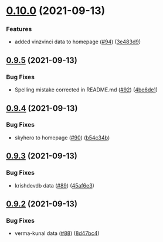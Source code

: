 # [0.10.0](https://github.com/EddieHubCommunity/LinkFree/compare/v0.9.5...v0.10.0) (2021-09-13)


### Features

* added vinzvinci data to homepage ([#94](https://github.com/EddieHubCommunity/LinkFree/issues/94)) ([3e483d9](https://github.com/EddieHubCommunity/LinkFree/commit/3e483d9676cff0467ce59a201b3b5bd8b35d7e64))



## [0.9.5](https://github.com/EddieHubCommunity/LinkFree/compare/v0.9.4...v0.9.5) (2021-09-13)


### Bug Fixes

* Spelling mistake corrected in README.md ([#92](https://github.com/EddieHubCommunity/LinkFree/issues/92)) ([4be6de1](https://github.com/EddieHubCommunity/LinkFree/commit/4be6de16dc32999ad4bf6cbfbee3db8ae19d8657))



## [0.9.4](https://github.com/EddieHubCommunity/LinkFree/compare/v0.9.3...v0.9.4) (2021-09-13)


### Bug Fixes

* skyhero to homepage ([#90](https://github.com/EddieHubCommunity/LinkFree/issues/90)) ([b54c34b](https://github.com/EddieHubCommunity/LinkFree/commit/b54c34be14f181e220f06c0503059509e28c1df9))



## [0.9.3](https://github.com/EddieHubCommunity/LinkFree/compare/v0.9.2...v0.9.3) (2021-09-13)


### Bug Fixes

* krishdevdb data ([#89](https://github.com/EddieHubCommunity/LinkFree/issues/89)) ([45af6e3](https://github.com/EddieHubCommunity/LinkFree/commit/45af6e3d728d5c5971972a967eab11a7b4616d00))



## [0.9.2](https://github.com/EddieHubCommunity/LinkFree/compare/v0.9.1...v0.9.2) (2021-09-13)


### Bug Fixes

* verma-kunal data ([#88](https://github.com/EddieHubCommunity/LinkFree/issues/88)) ([8d47bc4](https://github.com/EddieHubCommunity/LinkFree/commit/8d47bc48c1a9a73cf373b5492c031516edb7c1f6))



